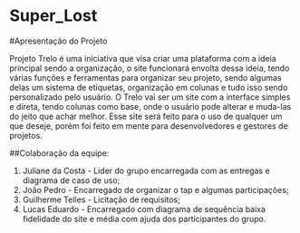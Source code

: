 # Super_Lost

#Apresentação do Projeto

Projeto Trelo é uma iniciativa que visa criar uma plataforma com a ideia principal sendo a organização, o site funcionará envolta dessa ideia, tendo várias funções e ferramentas para organizar seu projeto, sendo algumas delas um sistema de etiquetas, organização em colunas e tudo isso sendo personalizado pelo usuário. O Trelo vai ser um site com a interface simples e direta, tendo colunas como base, onde o usuário pode alterar e muda-las do jeito que achar melhor. Esse site será feito para o uso de qualquer um que deseje, porém foi feito em mente para desenvolvedores e gestores de projetos.

##Colaboração da equipe:
1. Juliane da Costa - Lider do grupo encarregada com as entregas e diagrama de caso de uso;
2. João Pedro - Encarregado de organizar o tap e algumas participações;
3. Guilherme Telles - Licitação de requisitos;
4. Lucas Eduardo - Encarregado com diagrama de sequência baixa fidelidade do site e média com ajuda dos participantes do grupo.